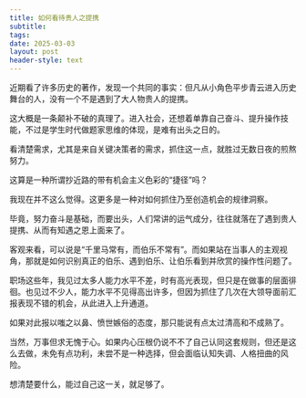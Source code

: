 ```yaml
---
title: 如何看待贵人之提携
subtitle: 
tags: 
date: 2025-03-03
layout: post
header-style: text
---
```


近期看了许多历史的著作，发现一个共同的事实：但凡从小角色平步青云进入历史舞台的人，没有一个不是遇到了大人物贵人的提携。

这大概是一条颠补不破的真理了。进入社会，还想着单靠自己奋斗、提升操作技能，不过是学生时代做题家思维的体现，是难有出头之日的。

看清楚需求，尤其是来自关键决策者的需求，抓住这一点，就胜过无数日夜的煎熬努力。

这算是一种所谓抄近路的带有机会主义色彩的“捷径”吗？

我现在并不这么觉得。这更多是一种对如何抓住乃至创造机会的规律洞察。

毕竟，努力奋斗是基础，而要出头，人们常讲的运气成分，往往就落在了遇到贵人提携、从而有知遇之恩上面来了。

客观来看，可以说是“千里马常有，而伯乐不常有”。而如果站在当事人的主观视角，那就是如何识别真正的伯乐、遇到伯乐、让伯乐看到并欣赏的操作性问题了。

职场这些年，我见过太多人能力水平不差，时有高光表现，但只是在做事的层面徘徊。也见过不少人，能力水平不见得高出许多，但因为抓住了几次在大领导面前汇报表现不错的机会，从此进入上升通道。

如果对此报以嗤之以鼻、愤世嫉俗的态度，那只能说有点太过清高和不成熟了。

当然，万事但求无愧于心。如果内心压根仍说不不了自己认同这套规则，但还是这么去做，未免有点功利，未尝不是一种选择，但会面临认知失调、人格扭曲的风险。

想清楚要什么，能过自己这一关，就足够了。